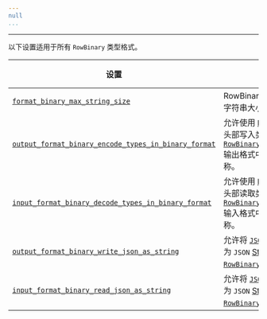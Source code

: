 ```yaml
---
null
...
```

---

<!-- Note: This snippet is reused in any file it is imported by -->

以下设置适用于所有 `RowBinary` 类型格式。

| 设置                                                                                                                                              | 描述                                                                                                                                                                                                                                         | 默认值 |
|----------------------------------------------------------------------------------------------------------------------------------------------------|---------------------------------------------------------------------------------------------------------------------------------------------------------------------------------------------------------------------------------------------------|---------|
| [`format_binary_max_string_size`](/operations/settings/settings-formats.md/#format_binary_max_string_size)                                           | RowBinary 格式中允许的最大字符串大小。                                                                                                                                                                                          | `1GiB`  |
| [`output_format_binary_encode_types_in_binary_format`](/operations/settings/formats#input_format_binary_decode_types_in_binary_format) | 允许使用 [`binary encoding`](/sql-reference/data-types/data-types-binary-encoding.md) 在头部写入类型，而不是在 [`RowBinaryWithNamesAndTypes`](../RowBinaryWithNamesAndTypes.md) 输出格式中使用字符串类型名称。  | `false` |
| [`input_format_binary_decode_types_in_binary_format`](/operations/settings/formats#input_format_binary_decode_types_in_binary_format)   | 允许使用 [`binary encoding`](/sql-reference/data-types/data-types-binary-encoding.md) 从头部读取类型，而不是在 [`RowBinaryWithNamesAndTypes`](../RowBinaryWithNamesAndTypes.md) 输入格式中使用字符串类型名称。    | `false` |
| [`output_format_binary_write_json_as_string`](/operations/settings/settings-formats.md/#output_format_binary_write_json_as_string)                   | 允许将 [`JSON`](/sql-reference/data-types/newjson.md) 数据类型的值作为 `JSON` [String](/sql-reference/data-types/string.md) 值写入 [`RowBinary`](../RowBinary.md) 输出格式。                            | `false` |
| [`input_format_binary_read_json_as_string`](/operations/settings/settings-formats.md/#input_format_binary_read_json_as_string)                       | 允许将 [`JSON`](/sql-reference/data-types/newjson.md) 数据类型的值作为 `JSON` [String](/sql-reference/data-types/string.md) 值读取到 [`RowBinary`](../RowBinary.md) 输入格式中。                              | `false` |
